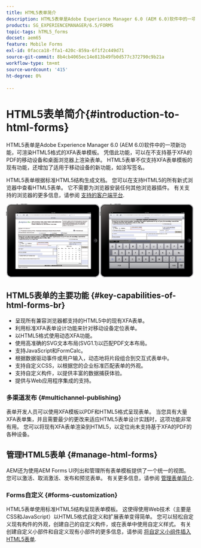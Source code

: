 ```yaml
---
title: HTML5表单简介
description: HTML5表单是Adobe Experience Manager 6.0 (AEM 6.0)软件中的一项新功能，可渲染HTML5格式的XFA表单模板。
products: SG_EXPERIENCEMANAGER/6.5/FORMS
topic-tags: hTML5_forms
docset: aem65
feature: Mobile Forms
exl-id: 0facca18-ffa1-420c-859a-6f1f2c449d71
source-git-commit: 8b4cb4065ec14e813b49fb0d577c372790c9b21a
workflow-type: tm+mt
source-wordcount: '415'
ht-degree: 0%

---
```


# HTML5表单简介{#introduction-to-html-forms}

HTML5表单是Adobe Experience Manager 6.0 (AEM 6.0)软件中的一项新功能，可渲染HTML5格式的XFA表单模板。 凭借此功能，可以在不支持基于XFA的PDF的移动设备和桌面浏览器上渲染表单。 HTML5表单不仅支持XFA表单模板的现有功能，还增加了适用于移动设备的新功能，如涂写签名。

HTML5表单根据标准HTML5结构生成文档。 您可以在支持HTML5的所有新式浏览器中查看HTML5表单。 它不需要为浏览器安装任何其他浏览器插件。 有关支持的浏览器的更多信息，请参阅 [支持的客户端平台](https://adobe.com/go/learn_aemforms_supportedplatforms_63).

![HTML5表单预览](do-not-localize/mobile_form_on_an_ipad_date_14.png)

## HTML5表单的主要功能 {#key-capabilities-of-html-forms-br}

* 呈现所有兼容浏览器都支持的HTML5中的现有XFA表单。
* 利用标准XFA表单设计功能来针对移动设备定位表单。
* 以HTML5格式使用动态XFA功能。
* 使用高准确的SVG文本布局(SVG1.1)以匹配PDF文本布局。
* 支持JavaScript和FormCalc。
* 根据数据驱动事件或用户输入，动态地将片段组合到交互式表单中。
* 支持自定义CSS，以根据您的企业标准匹配表单的外观。
* 支持自定义构件，以提供丰富的数据捕获体验。
* 提供与Web应用程序集成的支持。

### 多渠道发布 {#multichannel-publishing}

表单开发人员可以使用XFA模板以PDF和HTML5格式呈现表单。 当您具有大量XFA表单集，并且需要最少的更改来适应HTML5表单设计实践时，这项功能非常有用。 您可以将现有XFA表单渲染到HTML5，以定位尚未支持基于XFA的PDF的各种设备。

## 管理HTML5表单 {#manage-html-forms}

AEM还为使用AEM Forms UI列出和管理所有表单模板提供了一个统一的视图。 您可以激活、取消激活、发布和预览表单。 有关更多信息，请参阅 [管理表单简介](../../forms/using/introduction-managing-forms.md).

### Forms自定义 {#forms-customization}

HTML5表单使用标准HTML5结构呈现表单模板。 这使得使用Web技术（主要是CSS和JavaScript）以HTML5格式自定义和扩展表单变得简单。 您可以轻松自定义现有构件的外观，创建自己的自定义构件，或在表单中使用自定义样式。 有关创建自定义小部件和自定义现有小部件的更多信息，请参阅 [将自定义小组件插入HTML5表单](../../forms/using/custom-widgets.md).
